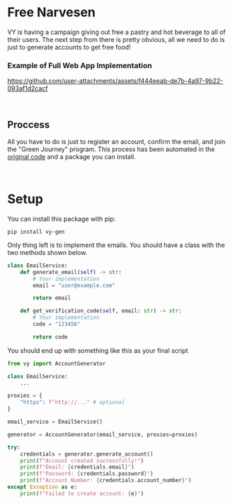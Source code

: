 # Free Narvesen
VY is having a campaign giving out free a pastry and hot beverage to all of their users. The next step from there is pretty obvious, all we need to do is just to generate accounts to get free food!


### Example of Full Web App Implementation



https://github.com/user-attachments/assets/f444eeab-de7b-4a97-9b22-093af1d2cacf





<br>


## Proccess
All you have to do is just to register an account, confirm the email, and join the "Green Journey" program. This process has been automated in the [original code](https://github.com/joseph-gerald/free-narvesen/blob/main/original/main.py) and a package you can install.

<br>

# Setup

You can install this package with pip:

```
pip install vy-gen
```

Only thing left is to implement the emails. You should have a class with the two methods shown below.

```py
class EmailService:
    def generate_email(self) -> str:
        # Your implementation
        email = "user@example.com"

        return email

    def get_verification_code(self, email: str) -> str:
        # Your implementation  
        code = "123456"

        return code
```

You should end up with something like this as your final script

```py
from vy import AccountGenerator

class EmailService:
    ...

proxies = {
    "https": f"http://..." # optional
}

email_service = EmailService()

generator = AccountGenerator(email_service, proxies=proxies)

try:
    credentials = generator.generate_account()
    print(f"Account created successfully!")
    print(f"Email: {credentials.email}")
    print(f"Password: {credentials.password}")
    print(f"Account Number: {credentials.account_number}")
except Exception as e:
    print(f"Failed to create account: {e}")
```
